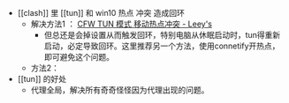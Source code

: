 - [[clash]] 里 [[tun]] 和 win10 热点 冲突 造成回环
	- 解决方法1 ： [CFW TUN 模式 移动热点冲突 - Leey's](https://blog.leey.tech/2022/04/20/cfw-tun-hotspot.html)
		- 但总还是会掉设置从而触发回环，特别电脑从休眠启动时，tun得重新启动，必定导致回环。这里推荐另一个方法，使用connetify开热点，即可避免这个问题。
	- 方法2：
- [[tun]] 的好处
	- 代理全局，解决所有奇奇怪怪因为代理出现的问题。